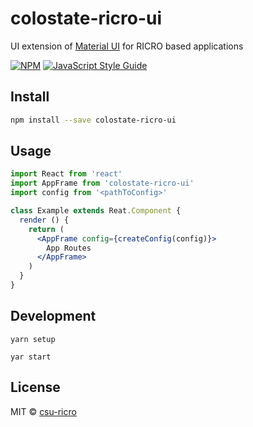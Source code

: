 # colostate-ricro-ui

UI extension of [Material UI](https://material-ui.com/) for RICRO based applications

[![NPM](https://img.shields.io/npm/v/colostate-ricro-ui.svg)](https://www.npmjs.com/package/colostate-ricro-ui) [![JavaScript Style Guide](https://img.shields.io/badge/code_style-standard-brightgreen.svg)](https://standardjs.com)

## Install

```bash
npm install --save colostate-ricro-ui
```

## Usage

```jsx
import React from 'react'
import AppFrame from 'colostate-ricro-ui'
import config from '<pathToConfig>'

class Example extends Reat.Component {
  render () {
    return (
      <AppFrame config={createConfig(config)}>
        App Routes
      </AppFrame>
    )
  }
}
```

## Development

```
yarn setup
```
```
yar start
```

## License

MIT © [csu-ricro](https://github.com/csu-ricro)
